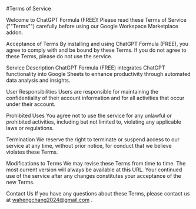 #Terms of Service

Welcome to ChatGPT Formula (FREE)! Please read these Terms of Service (""Terms"") carefully before using our Google Workspace Marketplace addon.

Acceptance of Terms
By installing and using ChatGPT Formula (FREE), you agree to comply with and be bound by these Terms. If you do not agree to these Terms, please do not use the service.

Service Description
ChatGPT Formula (FREE) integrates ChatGPT functionality into Google Sheets to enhance productivity through automated data analysis and insights.

User Responsibilities
Users are responsible for maintaining the confidentiality of their account information and for all activities that occur under their account.

Prohibited Uses
You agree not to use the service for any unlawful or prohibited activities, including but not limited to, violating any applicable laws or regulations.

Termination
We reserve the right to terminate or suspend access to our service at any time, without prior notice, for conduct that we believe violates these Terms.

Modifications to Terms
We may revise these Terms from time to time. The most current version will always be available at this URL. Your continued use of the service after any changes constitutes your acceptance of the new Terms.

Contact Us
If you have any questions about these Terms, please contact us at wahengchang2024@gmail.com .
